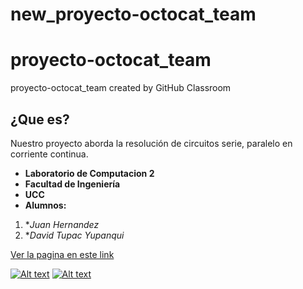 # new_proyecto-octocat_team
# proyecto-octocat_team
proyecto-octocat_team created by GitHub Classroom

¿Que es?
--------
Nuestro proyecto aborda la resolución de circuitos serie, paralelo en corriente continua.

* **Laboratorio de Computacion 2**
* **Facultad de Ingeniería**
* **UCC**
* **Alumnos:**
1. **Juan Hernandez*
2. **David Tupac Yupanqui*


[Ver la pagina en este link](https://ucc-labcompu2.github.io/new_proyecto-octocat_team/index.html)

[![Alt text](https://ucc-labcompu2.github.io/new_proyecto-octocat_team/Imagenes/Paralelo01.png)](https://ucc-labcompu2.github.io/new_proyecto-octocat_team/index.html)
[![Alt text](https://ucc-labcompu2.github.io/new_proyecto-octocat_team/Imagenes/Seri01.png)](https://ucc-labcompu2.github.io/new_proyecto-octocat_team/index.html)
